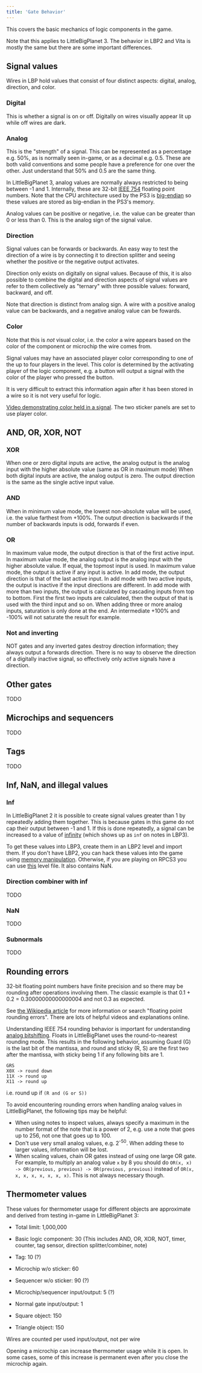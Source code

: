 ```yaml
---
title: 'Gate Behavior'
---
```


This covers the basic mechanics of logic components in the game.

Note that this applies to LittleBigPlanet 3. The behavior in LBP2 and Vita is mostly the same but there are some important differences.



## Signal values

Wires in LBP hold values that consist of four distinct aspects: digital, analog, direction, and color.

### Digital

This is whether a signal is on or off. Digitally on wires visually appear lit up while off wires are dark.

### Analog

This is the "strength" of a signal. This can be represented as a percentage e.g. 50%, as is normally seen in-game, or as a decimal e.g. 0.5. These are both valid conventions and some people have a preference for one over the other. Just understand that 50% and 0.5 are the same thing.

In LittleBigPlanet 3, analog values are normally always restricted to being between -1 and 1. Internally, these are 32-bit [IEEE 754](https://en.wikipedia.org/wiki/IEEE_754) floating point numbers. Note that the CPU architecture used by the PS3 is [big-endian](https://en.wikipedia.org/wiki/Endianness) so these values are stored as big-endian in the PS3's memory.

Analog values can be positive or negative, i.e. the value can be greater than 0 or less than 0. This is the analog sign of the signal value.

### Direction

Signal values can be forwards or backwards. An easy way to test the direction of a wire is by connecting it to direction splitter and seeing whether the positive or the negative output activates.

Direction only exists on digitally on signal values. Because of this, it is also possible to combine the digital and direction aspects of signal values are refer to them collectively as "ternary" with three possible values: forward, backward, and off.

Note that direction is distinct from analog sign. A wire with a positive analog value can be backwards, and a negative analog value can be fowards.

### Color

Note that this is _not_ visual color, i.e. the color a wire appears based on the color of the component or microchip the wire comes from.

Signal values may have an associated player color corresponding to one of the up to four players in the level. This color is determined by the activating player of the logic component, e.g. a button will output a signal with the color of the player who pressed the button.

It is very difficult to extract this information again after it has been stored in a wire so it is not very useful for logic.

[Video demonstrating color held in a signal](color1.mp4). The two sticker panels are set to use player color.

## AND, OR, XOR, NOT

### XOR

When one or zero digital inputs are active, the analog output is the analog input with the higher absolute value (same as OR in maximum mode)
When both digital inputs are active, the analog output is zero.
The output direction is the same as the single active input value.

### AND

When in minimum value mode, the lowest non-absolute value will be used, i.e. the value farthest from +100%.
The output direction is backwards if the number of backwards inputs is odd, forwards if even.

### OR

In maximum value mode, the output direction is that of the first active input.
In maximum value mode, the analog output is the analog input with the higher absolute value. If equal, the topmost input is used.
In maximum value mode, the output is active if any input is active.
In add mode, the output direction is that of the last active input.
In add mode with two active inputs, the output is inactive if the input directions are different.
In add mode with more than two inputs, the output is calculated by cascading inputs from top to bottom. First the first two inputs are calculated, then the output of that is used with the third input and so on.
When adding three or more analog inputs, saturation is only done at the end. An intermediate +100% and -100% will not saturate the result for example.

### Not and inverting

NOT gates and any inverted gates destroy direction information; they always output a forwards direction.
There is no way to observe the direction of a digitally inactive signal, so effectively only active signals have a direction.

## Other gates

TODO

## Microchips and sequencers

TODO

## Tags

TODO


## Inf, NaN, and illegal values

### Inf

In LittleBigPlanet 2 it is possible to create signal values greater than 1 by repeatedly adding them together. This is because gates in this game do not cap their output between -1 and 1. If this is done repeatedly, a signal can be increased to a value of [infinity](https://en.wikipedia.org/wiki/IEEE_754#Infinities) (which shows up as `inf` on notes in LBP3).

To get these values into LBP3, create them in an LBP2 level and import them. If you don't have LBP2, you can hack these values into the game using [memory manipulation](/wiki/modding/memory-manipulation/README.md). Otherwise, if you are playing on RPCS3 you can use [this](inf_and_nan_level_lbp3.zip) level file. It also contains NaN.

### Direction combiner with inf

TODO

### NaN

TODO

### Subnormals

TODO

## Rounding errors

32-bit floating point numbers have finite precision and so there may be rounding after operations involving them. The classic example is that 0.1 + 0.2 = 0.30000000000000004 and not 0.3 as expected.


See [the Wikipedia article](https://en.wikipedia.org/wiki/Round-off_error) for more information or search "floating point rounding errors". There are lots of helpful videos and explanations online.

Understanding IEEE 754 rounding behavior is important for understanding [analog bitshifting](/wiki/computing-components/analog-conversions/README.md#analog-bitshifting). Floats in LittleBigPlanet uses the round-to-nearest rounding mode. This results in the following behavior, assuming Guard (G) is the last bit of the mantissa, and round and sticky (R, S) are the first two after the mantissa, with sticky being 1 if any following bits are 1.

```
GRS
X0X -> round down
11X -> round up
X11 -> round up
```

i.e. round up if `(R and (G or S))`

To avoid encountering rounding errors when handling analog values in LittleBigPlanet, the following tips may be helpful:

* When using notes to inspect values, always specify a maximum in the number format of the note that is a power of 2, e.g. use a note that goes up to 256, not one that goes up to 100.
* Don't use very small analog values, e.g. 2<sup>-50</sup>. When adding these to larger values, information will be lost.
* When scaling values, chain OR gates instead of using one large OR gate. For example, to multiply an analog value `x` by 8 you should do `OR(x, x) -> OR(previous, previous) -> OR(previous, previous)` instead of `OR(x, x, x, x, x, x, x, x)`. This is not always necessary though.

## Thermometer values

These values for thermometer usage for different objects are approximate and derived from testing in-game in LittleBigPlanet 3:

* Total limit: 1,000,000

* Basic logic component: 30 (This includes AND, OR, XOR, NOT, timer, counter, tag sensor, direction splitter/combiner, note)

* Tag: 10 (?)

* Microchip w/o sticker: 60

* Sequencer w/o sticker: 90 (?)

* Microchip/sequencer input/output: 5 (?)

* Normal gate input/output: 1

* Square object: 150
* Triangle object: 150

Wires are counted per used input/output, not per wire

Opening a microchip can increase thermometer usage while it is open.
In some cases, some of this increase is permanent even after you close the microchip again.

